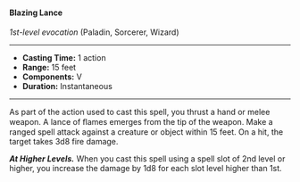 #### Blazing Lance
*1st-level evocation* (Paladin, Sorcerer, Wizard)
___
- **Casting Time:** 1 action
- **Range:** 15 feet
- **Components:** V
- **Duration:** Instantaneous
---
As part of the action used to cast this spell, you thrust a hand or melee weapon. A lance of ﬂames emerges from the tip of the weapon. Make a ranged spell attack against a creature or object within 15 feet. On a hit, the target takes 3d8 fire damage.

***At Higher Levels.*** When you cast this spell using a spell slot of 2nd level or higher, you increase the damage by 1d8 for each slot level higher than 1st.
